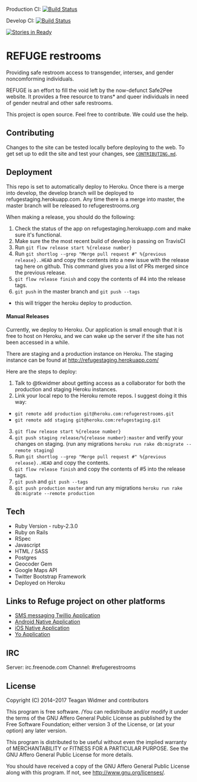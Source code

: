 Production CI: [![Build Status](https://travis-ci.org/RefugeRestrooms/refugerestrooms.svg?branch=master)](https://travis-ci.org/RefugeRestrooms/refugerestrooms)

Develop CI: [![Build Status](https://travis-ci.org/RefugeRestrooms/refugerestrooms.svg?branch=develop)](https://travis-ci.org/RefugeRestrooms/refugerestrooms)


[![Stories in Ready](https://badge.waffle.io/RefugeRestrooms/refugerestrooms.png?label=ready)](https://waffle.io/RefugeRestrooms/refugerestrooms)
# REFUGE restrooms

Providing safe restroom access to transgender, intersex, and gender noncomforming individuals.

REFUGE is an effort to fill the void left by the now-defunct Safe2Pee website. It provides a free resource to trans\* and queer individuals in need of gender neutral and other safe restrooms.

This project is open source. Feel free to contribute. We could use the help.

## Contributing

Changes to the site can be tested locally before deploying to the web. To get set up to edit the site and test your changes, see [`CONTRIBUTING.md`](https://github.com/RefugeRestrooms/refugerestrooms/blob/develop/CONTRIBUTING.md).

## Deployment

 This repo is set to automatically deploy to Heroku. Once there is a merge into develop, the develop branch will be deployed to refugestaging.herokuapp.com. Any time there is a merge into master, the master branch will be released to refugerestrooms.org
 
 When making a release, you should do the following:
 1. Check the status of the app on refugestaging.herokuapp.com and make sure it's functional. 
 2. Make sure the the most recent build of develop is passing on TravisCI
 3. Run `git flow release start %{release number}`
 4. Run `git shortlog --grep "Merge pull request #" %{previous release}..HEAD` and copy the contents into a new issue with the release tag here on github. This command gives you a list of PRs merged since the previous release.
 5. `git flow release finish` and copy the contents of #4 into the release tags.
 6. `git push` in the master branch and `git push --tags`
  - this will trigger the heroku deploy to production. 
 
#### Manual Releases
Currently, we deploy to Heroku. Our application is small enough that it is free to host on Heroku, and we can wake up the server if the site has not been accessed in a while.

There are staging and a production instance on Heroku. The staging instance can be found at http://refugestaging.herokuapp.com/

Here are the steps to deploy:
 1. Talk to @tkwidmer about getting access as a collaborator for both the production and staging Heroku instances.
 2. Link your local repo to the Heroku remote repos. I suggest doing it this way:
  * `git remote add production git@heroku.com:refugerestrooms.git`
  * `git remote add staging git@heroku.com:refugestaging.git`
 3. `git flow release start %{release number}`
 4. `git push staging release/%{release number}:master` and verify your changes on staging. (run any migrations `heroku run rake db:migrate --remote staging`)
 5. Run `git shortlog --grep "Merge pull request #" %{previous release}..HEAD` and copy the contents.
 6. `git flow release finish` and copy the contents of #5 into the release tags.
 7. `git push` and `git push --tags`
 8. `git push production master` and run any migrations `heroku run rake db:migrate --remote production`

## Tech

* Ruby Version - ruby-2.3.0
* Ruby on Rails
* RSpec
* Javascript
* HTML / SASS
* Postgres
* Geocoder Gem
* Google Maps API
* Twitter Bootstrap Framework
* Deployed on Heroku

## Links to Refuge project on other platforms

- [SMS messaging Twillio Application](https://github.com/RefugeRestrooms/refugerest_sms)
- [Android Native Application](https://github.com/RefugeRestrooms/refugerestrooms-android)
- [iOS Native Application](https://github.com/RefugeRestrooms/refuge-ios)
- [Yo Application](https://github.com/raptortech-js/YoRestrooms)

## IRC

Server: irc.freenode.com
Channel: #refugerestrooms

## License

Copyright (C) 2014–2017 Teagan Widmer and contributors

This program is free software. /You can redistribute and/or modify
it under the terms of the GNU Affero General Public License as published by
the Free Software Foundation; either version 3 of the License, or
(at your option) any later version.

This program is distributed to be useful without even the implied warranty of
MERCHANTABILITY or FITNESS FOR A PARTICULAR PURPOSE.  See the
GNU Affero General Public License for more details.

You should have received a copy of the GNU Affero General Public License
along with this program.  If not, see <http://www.gnu.org/licenses/>.
